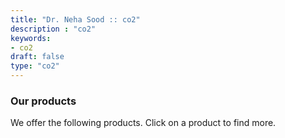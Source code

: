 ```yaml
---
title: "Dr. Neha Sood :: co2"
description : "co2" 
keywords:
- co2
draft: false
type: "co2"
---
```


### Our products

We offer the following products. Click on a product to find more.